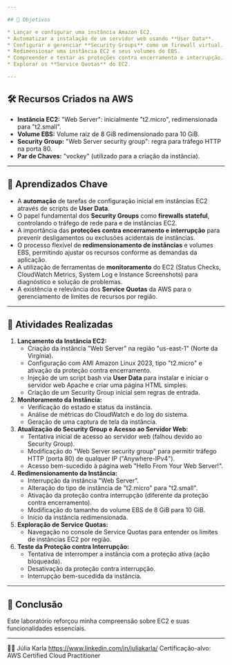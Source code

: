 ```yaml
---

## 🎯 Objetivos

* Lançar e configurar uma instância Amazon EC2.
* Automatizar a instalação de um servidor web usando **User Data**.
* Configurar e gerenciar **Security Groups** como um firewall virtual.
* Redimensionar uma instância EC2 e seus volumes do EBS.
* Compreender e testar as proteções contra encerramento e interrupção.
* Explorar os **Service Quotas** do EC2.

---
```


## 🛠️ Recursos Criados na AWS

* **Instância EC2:** "Web Server": inicialmente "t2.micro", redimensionada para "t2.small".
* **Volume EBS:** Volume raiz de 8 GiB redimensionado para 10 GiB.
* **Security Group:** "Web Server security group": regra para tráfego HTTP na porta 80.
* **Par de Chaves:** "vockey" (utilizado para a criação da instância).

---

## 🧠 Aprendizados Chave

* A **automação** de tarefas de configuração inicial em instâncias EC2 através de scripts de **User Data**.
* O papel fundamental dos **Security Groups** como **firewalls stateful**, controlando o tráfego de rede para e de instâncias EC2.
* A importância das **proteções contra encerramento e interrupção** para prevenir desligamentos ou exclusões acidentais de instâncias.
* O processo flexível de **redimensionamento de instâncias** e volumes EBS, permitindo ajustar os recursos conforme as demandas da aplicação.
* A utilização de ferramentas de **monitoramento** do EC2 (Status Checks, CloudWatch Metrics, System Log e Instance Screenshots) para diagnóstico e solução de problemas.
* A existência e relevância dos **Service Quotas** da AWS para o gerenciamento de limites de recursos por região.

---

## 🔧 Atividades Realizadas

1.  **Lançamento da Instância EC2:**
    * Criação da instância "Web Server" na região "us-east-1" (Norte da Virgínia).
    * Configuração com AMI Amazon Linux 2023, tipo "t2.micro" e ativação da proteção contra encerramento.
    * Injeção de um script bash via **User Data** para instalar e iniciar o servidor web Apache e criar uma página HTML simples.
    * Criação de um Security Group inicial sem regras de entrada.
2.  **Monitoramento da Instância:**
    * Verificação do estado e status da instância.
    * Análise de métricas do CloudWatch e do log do sistema.
    * Geração de uma captura de tela da instância.
3.  **Atualização do Security Group e Acesso ao Servidor Web:**
    * Tentativa inicial de acesso ao servidor web (falhou devido ao Security Group).
    * Modificação do "Web Server security group" para permitir tráfego HTTP (porta 80) de qualquer IP ("Anywhere-IPv4").
    * Acesso bem-sucedido à página web "Hello From Your Web Server!".
4.  **Redimensionamento da Instância:**
    * Interrupção da instância "Web Server".
    * Alteração do tipo de instância de "t2.micro" para "t2.small".
    * Ativação da proteção contra interrupção (diferente da proteção contra encerramento).
    * Modificação do tamanho do volume EBS de 8 GiB para 10 GiB.
    * Início da instância redimensionada.
5.  **Exploração de Service Quotas:**
    * Navegação no console de Service Quotas para entender os limites de instâncias EC2 por região.
6.  **Teste da Proteção contra Interrupção:**
    * Tentativa de interromper a instância com a proteção ativa (ação bloqueada).
    * Desativação da proteção contra interrupção.
    * Interrupção bem-sucedida da instância.

---

## 🏁 Conclusão

Este laboratório reforçou minha compreensão sobre EC2 e suas funcionalidades essenciais.

---

🧑‍💻
Júlia Karla
https://www.linkedin.com/in/juliakarla/
Certificação-alvo: AWS Certified Cloud Practitioner
